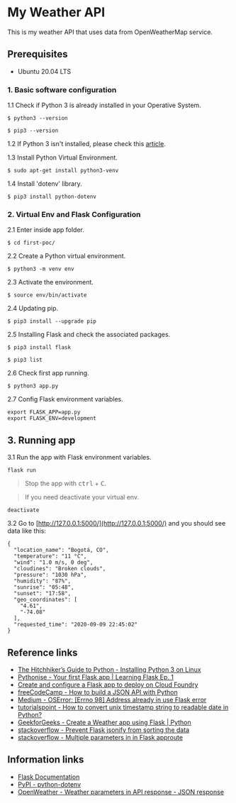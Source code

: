 # My Weather API
This is my weather API that uses data from OpenWeatherMap service.

## Prerequisites
* Ubuntu 20.04 LTS

### 1. Basic software configuration
1.1 Check if Python 3 is already installed in your Operative System.
```
$ python3 --version
```
```
$ pip3 --version
```

1.2 If Python 3 isn't installed, please check this [article](https://docs.python-guide.org/starting/install3/linux/).

1.3 Install Python Virtual Environment.
```
$ sudo apt-get install python3-venv
```

1.4 Install 'dotenv' library.
```
$ pip3 install python-dotenv
```

### 2. Virtual Env and Flask Configuration
2.1 Enter inside app folder.
```
$ cd first-poc/
```

2.2 Create a Python virtual environment.
```
$ python3 -m venv env
```

2.3 Activate the environment.
```
$ source env/bin/activate
```

2.4 Updating pip.
```
$ pip3 install --upgrade pip
```

2.5 Installing Flask and check the associated packages.
```
$ pip3 install flask
```
```
$ pip3 list
```

2.6 Check first app running.
```
$ python3 app.py
```

2.7 Config Flask environment variables.
```
export FLASK_APP=app.py
export FLASK_ENV=development
```

## 3. Running app
3.1 Run the app with Flask environment variables. 
```
flask run
```

> Stop the app with <kbd>ctrl</kbd> + <kbd>C</kbd>.

> If you need deactivate your virtual env.
```
deactivate
```

3.2 Go to [http://127.0.0.1:5000/](http://127.0.0.1:5000/) and you should see data like this:
```
{
  "location_name": "Bogotá, CO",
  "temperature": "11 °C",
  "wind": "1.0 m/s, 0 deg",
  "cloudines": "Broken clouds",
  "pressure": "1030 hPa",
  "humidity": "87%",
  "sunrise": "05:48",
  "sunset": "17:58",
  "geo_coordinates": [
    "4.61",
    "-74.08"
  ],
  "requested_time": "2020-09-09 22:45:02"
}
```

## Reference links
* [The Hitchhiker’s Guide to Python - Installing Python 3 on Linux](https://docs.python-guide.org/starting/install3/linux/)
* [Pythonise - Your first Flask app | Learning Flask Ep. 1](https://pythonise.com/series/learning-flask/your-first-flask-app)
* [Create and configure a Flask app to deploy on Cloud Foundry](https://github.com/afforeroc/flask-cf)
* [freeCodeCamp - How to build a JSON API with Python](https://www.freecodecamp.org/news/build-a-simple-json-api-in-python/)
* [Medium - OSError: [Errno 98] Address already in use Flask error](https://medium.com/@tessywangari05/oserror-errno-98-address-already-in-use-flask-error-ccbff65e2bb5)
* [tutorialspoint - How to convert unix timestamp string to readable date in Python?](https://www.tutorialspoint.com/How-to-convert-unix-timestamp-string-to-readable-date-in-Python#:~:text=How%20to%20convert%20unix%20timestamp%20string%20to%20readable%20date%20in%20Python%3F,-PythonServer%20Side&text=You%20can%20use%20the%20fromtimestamp,object%20corresponding%20to%20the%20timestamp.)
* [GeekforGeeks - Create a Weather app using Flask | Python](https://www.geeksforgeeks.org/create-a-weather-app-using-flask-python/)
* [stackoverflow - Prevent Flask jsonify from sorting the data](https://stackoverflow.com/questions/43263356/prevent-flask-jsonify-from-sorting-the-data/43263483)
* [stackoverflow - Multiple parameters in in Flask approute](https://stackoverflow.com/questions/15182696/multiple-parameters-in-in-flask-approute)


## Information links
* [Flask Documentation](http://flask.pocoo.org/)
* [PyPI - python-dotenv](https://pypi.org/project/python-dotenv/)
* [OpenWeather - Weather parameters in API response - JSON response](https://openweathermap.org/current#current_JSON)